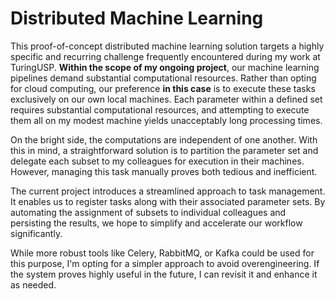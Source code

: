 # Distributed Machine Learning

This proof-of-concept distributed machine learning solution targets a highly specific and recurring challenge frequently encountered during my work at TuringUSP. **Within the scope of my ongoing project**, our machine learning pipelines demand substantial computational resources. Rather than opting for cloud computing, our preference **in this case** is to execute these tasks exclusively on our own local machines. Each parameter within a defined set requires substantial computational resources, and attempting to execute them all on my modest machine yields unacceptably long processing times.

On the bright side, the computations are independent of one another. With this in mind, a straightforward solution is to partition the parameter set and delegate each subset to my colleagues for execution in their machines. However, managing this task manually proves both tedious and inefficient.

The current project introduces a streamlined approach to task management. It enables us to register tasks along with their associated parameter sets. By automating the assignment of subsets to individual colleagues and persisting the results, we hope to simplify and accelerate our workflow significantly.

While more robust tools like Celery, RabbitMQ, or Kafka could be used for this purpose, I'm opting for a simpler approach to avoid overengineering. If the system proves highly useful in the future, I can revisit it and enhance it as needed.

